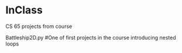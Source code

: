 # InClass

CS 65 projects from course
  
  Battleship2D.py 
    #One of first projects in the course introducing nested loops
   
    

